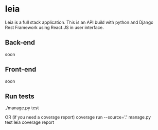 # leia
Leia is a full stack application. This is an API build with python and Django Rest Framework using React.JS in user interface.

## Back-end
soon

## Front-end
soon

## Run tests

./manage.py test

OR (if you need a coverage report)
coverage run --source='.' manage.py test leia
coverage report